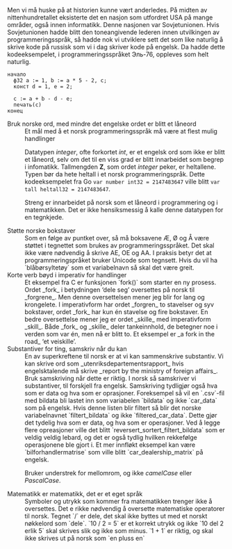 Men vi må huske på at historien kunne vært anderledes. På midten av nittenhundretallet eksisterte det en nasjon som utfordret USA på mange områder, også innen informatikk. Denne nasjonen var Sovjetunionen. Hvis Sovjetunionen hadde blitt den toneangivende lederen innen utvilkingen av programmeringsspråk, så hadde nok vi utviklere sett det som like naturlig å skrive kode på russisk som vi i dag skriver kode på engelsk. Da hadde dette kodeeksempelet, i programmeringsspråket Эль-76, oppleves som helt naturlig.

```
начало
  ф32 a := 1, b := a * 5 - 2, c;
  конст d = 1, e = 2;

  c := a + b - d - e;
  печать(c)
конец
```

<dl>
<dt>Bruk norske ord, med mindre det engelske ordet er blitt et låneord</dt>
<dd markdown="1">
Et mål med å et norsk programmeringsspråk må være at flest mulig handlinger

Datatypen _integer_, ofte forkortet _int_, er et engelsk ord som ikke er blitt et låneord, selv om det til en viss grad er blitt innarbeidet som begrep i infomatikk. Tallmengden __Z__, som ordet _integer_ peker, er heltallene. Typen bør da hete heltall i et norsk programmeringspråk. Dette kodeeksempelet fra Go `var number int32 = 2147483647` ville blitt `var tall heltall32 = 2147483647`.

Streng er innarbeidet på norsk som et låneord i programmering og i matematikken. Det er ikke hensiksmessig å kalle denne datatypen for en tegnkjede.
</dd>

<dt>Støtte norske bokstaver</dt>
<dd markdown="1">
Som en følge av puntket over, så må boksavene Æ, Ø og Å være støttet i tegnettet som brukes av programmeringsspråket. Det skal ikke være nødvendig å skrive AE, OE og AA. I praksis betyr det at programmeringspråket bruker Unicode som tegnsett. Hvis du vil ha `blåbørsyltetøy` som et variabelnavn så skal det være greit.
</dd>

<dt>Korte verb bøyd i imperativ for handlinger</dt>
<dd markdown="1">
Et eksempel fra C er funksjonen `fork()` som starter en ny prosess. Ordet _fork_ i betydningen ‘dele seg’ oversettes på norsk til _forgrene_. Men denne oversettelsen mener jeg blir for lang og krongelete. I imperativform har ordet _forgren_ to stavelser og syv bokstaver, ordet _fork_ har kun én stavelse og fire bokstaver. En bedre oversettelse mener jeg er ordet _skille_ med imperativform _skill_. Både _fork_ og _skille_ deler tankeinnhold, de betegner noe i verden som var én, men nå er blitt to. Et eksempel er _a fork in the road_ ‘et veiskille’.
</dd>

<dt>Substantiver for ting, samskriv når du kan</dt>
<dd markdown="1">
En av superkreftene til norsk er at vi kan sammenskrive substantiv. Vi kan skrive ord som _utenriksdepartementsrapport_ hvis engelsktalende må skrive _report by the ministry of foreign affairs_.
Bruk samskriving når dette er riktig. I norsk så samskriver vi substantiver, til forskjell fra engelsk. Samskriving tydligjør også hva som er data og hva som er oprasjoner. Foreksempel så vil en `.csv`-fil med bildata bli lastet inn som variabelen `bildata` og ikke `car_data` som på engelsk. Hvis denne listen blir filtert så blir det norske variabelnavnet `filtert_bildata` og ikke `filtered_car_data`. Dette gjør det tydelig hva som er data, og hva som er operasjoner. Ved å legge flere opreasjoner ville det blitt `reversert_sortert_filtert_bildata` som er veldig veldig lebard, og det er også tydlig hvilken rekkefølge operasjonene ble gjort i. Et mer innfløkt eksempel kan være `bilforhandlermatrise` som ville blitt `car_dealership_matrix` på engelsk.

Bruker understrek for mellomrom, og ikke _camelCase_ eller _PascalCase_.
</dd>

<dt>Matematikk er matematikk, det er et eget språk</dt>
<dd markdown=1>
Symboler og utrykk som kommer fra matematikken trenger ikke å oversettes. Det e rikke nødvendig å oversette matematiske operatorer til norsk. Tegnet `/` er dele, det skal ikke byttes ut med et norskt nøkkelord som `dele`. `10 / 2 = 5` er et korrekt utrykk og ikke `10 del 2 erlik 5` skal skrives slik og ikke som minus. `1 + 1` er riktig, og skal ikke skrives ut på norsk som `en pluss en`
</dd>
</dl>
